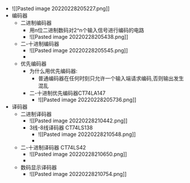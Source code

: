- ![[Pasted image 20220228205227.png]]
- 编码器
	- 二进制编码器
		- 用n位二进制数码对2^n个输入信号进行编码的电路
		- ![[Pasted image 20220228205438.png]]
	- 二-十进制编码器
		- ![[Pasted image 20220228205545.png]]
		- 
	- 优先编码器
		- 为什么用优先编码器:
			- 普通编码器在任何时刻只允许一个输入端请求编码,否则输出发生混乱
		- 二-十进制优先编码器CT74LA147
			- ![[Pasted image 20220228205736.png]]
- 译码器
	- 二进制译码器
		- ![[Pasted image 20220228210442.png]]
		- 3线-8线译码器 CT74LS138
			- ![[Pasted image 20220228210548.png]]
			- 
	- 二-十进制译码器 CT74LS42
		- ![[Pasted image 20220228210650.png]]
		- 
	- 数码显示译码器
		- ![[Pasted image 20220228210754.png]]
